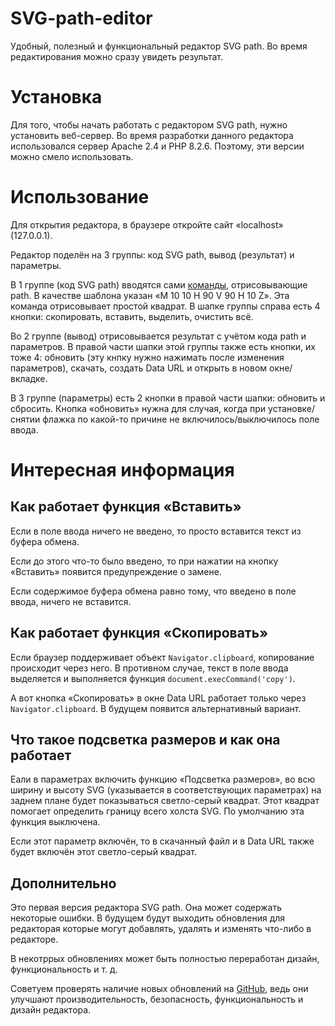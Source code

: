 # SVG-path-editor
Удобный, полезный и функциональный редактор SVG path. Во время редактирования можно сразу увидеть результат.

# Установка
Для того, чтобы начать работать с редактором SVG path, нужно установить веб-сервер. Во время разработки данного редактора использовался сервер Apache 2.4 и PHP 8.2.6. Поэтому, эти версии можно смело использовать.

# Использование
Для открытия редактора, в браузере откройте сайт «localhost» (127.0.0.1).

Редактор поделён на 3 группы: код SVG path, вывод (результат) и параметры.

В 1 группе (код SVG path) вводятся сами [команды](https://developer.mozilla.org/ru/docs/Web/SVG/Tutorial), отрисовывающие path. В качестве шаблона указан «M 10 10 H 90 V 90 H 10 Z». Эта команда отрисовывает простой квадрат. В шапке группы справа есть 4 кнопки: скопировать, вставить, выделить, очистить всё.

Во 2 группе (вывод) отрисовывается результат с учётом кода path и параметров. В правой части шапки этой группы также есть кнопки, их тоже 4: обновить (эту кнпку нужно нажимать после изменения параметров), скачать, создать Data URL и открыть в новом окне/вкладке.

В 3 группе (параметры) есть 2 кнопки в правой части шапки: обновить и сбросить. Кнопка «обновить» нужна для случая, когда при установке/снятии флажка по какой-то причине не включилось/выключилось поле ввода.

# Интересная информация
## Как работает функция «Вставить»
Если в поле ввода ничего не введено, то просто вставится текст из буфера обмена.

Если до этого что-то было введено, то при нажатии на кнопку «Вставить» появится предупреждение о замене.

Если содержимое буфера обмена равно тому, что введено в поле ввода, ничего не вставится.

## Как работает функция «Скопировать»

Если браузер поддерживает объект `Navigator.clipboard`, копирование происходит через него. В противном случае, текст в поле ввода выделяется и выполняется функция `document.execCommand('copy')`.

А вот кнопка «Скопировать» в окне Data URL работает только через `Navigator.clipboard`. В будущем появится альтернативный вариант.

## Что такое подсветка размеров и как она работает

Еали в параметрах включить функцию «Подсветка размеров», во всю ширину и высоту SVG (указывается в соответствующих параметрах) на заднем плане будет показываться светло-серый квадрат. Этот квадрат помогает определить границу всего холста SVG. По умолчанию эта функция выключена.

Если этот параметр включён, то в скачанный файл и в Data URL также будет включён этот светло-серый квадрат.

## Дополнительно
Это первая версия редактора SVG path. Она может содержать некоторые ошибки. В будущем будут выходить обновления для редакторая которые могут добавлять, удалять и изменять что-либо в редакторе.

В некотррых обновлениях может быть полностью переработан дизайн, функциональность и т. д.

Советуем проверять наличие новых обновлений на [GitHub](https://github.com/App327/SVG-path-editor), ведь они улучшают производительность, безопасность, функциональность и дизайн редактора.
